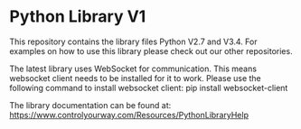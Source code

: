 # Python Library V1

This repository contains the library files Python V2.7 and V3.4. For examples on how to use this library please check out our other repositories.

The latest library uses WebSocket for communication. This means websocket client needs to be installed for it to work. Please use the following command to install websocket client:
pip install websocket-client

The library documentation can be found at:
https://www.controlyourway.com/Resources/PythonLibraryHelp